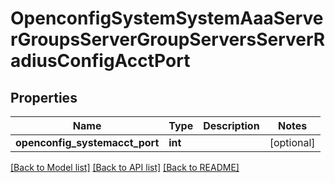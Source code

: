 # OpenconfigSystemSystemAaaServerGroupsServerGroupServersServerRadiusConfigAcctPort

## Properties
Name | Type | Description | Notes
------------ | ------------- | ------------- | -------------
**openconfig_systemacct_port** | **int** |  | [optional] 

[[Back to Model list]](../README.md#documentation-for-models) [[Back to API list]](../README.md#documentation-for-api-endpoints) [[Back to README]](../README.md)


